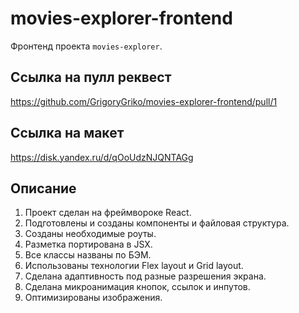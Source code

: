 # movies-explorer-frontend

Фронтенд проекта `movies-explorer`.

## Ссылка на пулл реквест

https://github.com/GrigoryGriko/movies-explorer-frontend/pull/1

## Ссылка на макет

https://disk.yandex.ru/d/qOoUdzNJQNTAGg

## Описание

1. Проект сделан на фреймвороке React.
2. Подготовлены и созданы компоненты и файловая структура.
3. Созданы необходимые роуты.
4. Разметка портирована в JSX.
5. Все классы названы по БЭМ.
6. Использованы технологии Flex layout и Grid layout.
7. Сделана адаптивность под разные разрешения экрана.
8. Сделана микроанимация кнопок, ссылок и инпутов.
9. Оптимизированы изображения.
